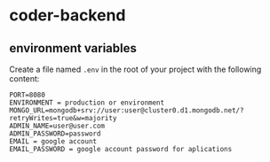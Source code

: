 # coder-backend

## environment variables

Create a file named `.env` in the root of your project with the following content:

```dotenv
PORT=8080
ENVIRONMENT = production or environment
MONGO_URL=mongodb+srv://user:user@cluster0.d1.mongodb.net/?retryWrites=true&w=majority
ADMIN_NAME=user@user.com
ADMIN_PASSWORD=password
EMAIL = google account
EMAIL_PASSWORD = google account password for aplications
